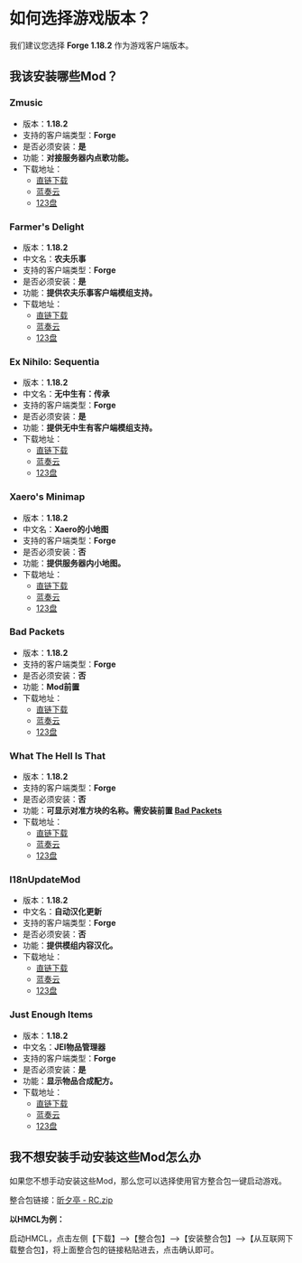 # 如何选择游戏版本？

我们建议您选择 **Forge 1.18.2** 作为游戏客户端版本。


## 我该安装哪些Mod？

### **Zmusic**

- 版本：**1.18.2**
- 支持的客户端类型：**Forge**
- 是否必须安装：**是**
- 功能：**对接服务器内点歌功能。**
- 下载地址：
  - [直链下载](https://pan.sakou.xyz/Minecraft/Java%20Edition/Mods/zmusic-forge-1.18.2-3.2.0.jar)
  - [蓝奏云](https://www.ilanzou.com/s/GaInR5p)
  - [123盘](https://www.123pan.com/s/ufwUVv-wxJk3.html)

### **Farmer's Delight**

- 版本：**1.18.2**
- 中文名：**农夫乐事**
- 支持的客户端类型：**Forge**
- 是否必须安装：**是**
- 功能：**提供农夫乐事客户端模组支持。**
- 下载地址：
  - [直链下载](https://pan.sakou.xyz/Minecraft/Java%20Edition/Mods/FarmersDelight-1.18.2-1.2.3.jar)
  - [蓝奏云](https://www.ilanzou.com/s/bmynRPY) 
  - [123盘](https://www.123pan.com/s/ufwUVv-gxJk3.html)

### **Ex Nihilo: Sequentia**

- 版本：**1.18.2**
- 中文名：**无中生有：传承**
- 支持的客户端类型：**Forge**
- 是否必须安装：**是**
- 功能：**提供无中生有客户端模组支持。**
- 下载地址：
  - [直链下载](https://pan.sakou.xyz/Minecraft/Java%20Edition/Mods/ExNihiloSequentia-1.18.2-20230528-221633.jar)
  - [蓝奏云](https://www.ilanzou.com/s/OqVnRA3) 
  - [123盘](https://www.123pan.com/s/ufwUVv-FxJk3.html)

### **Xaero's Minimap**

- 版本：**1.18.2**
- 中文名：**Xaero的小地图**
- 支持的客户端类型：**Forge**
- 是否必须安装：**否**
- 功能：**提供服务器内小地图。**
- 下载地址：
  - [直链下载](https://pan.sakou.xyz/Minecraft/Java%20Edition/Mods/Xaeros_Minimap_23.9.7_Forge_1.18.2.jar)
  - [蓝奏云](https://www.ilanzou.com/s/C9cnryN)
  - [123盘](https://www.123pan.com/s/ufwUVv-YxJk3.html)

### **Bad Packets**

- 版本：**1.18.2**
- 支持的客户端类型：**Forge**
- 是否必须安装：**否**
- 功能：**Mod前置**
- 下载地址：
  - [直链下载](https://pan.sakou.xyz/Minecraft/Java%20Edition/Mods/badpackets-forge-0.1.3.jar)
  - [蓝奏云](https://www.ilanzou.com/s/ozpnrM8)
  - [123盘](https://www.123pan.com/s/ufwUVv-GxJk3.html)

### **What The Hell Is That**

- 版本：**1.18.2**
- 支持的客户端类型：**Forge**
- 是否必须安装：**否**
- 功能：**可显示对准方块的名称。需安装前置 [Bad Packets](version?id=bad-packets)**
- 下载地址：
  - [直链下载](https://pan.sakou.xyz/Minecraft/Java%20Edition/Mods/wthit-forge-4.13.6.jar)
  - [蓝奏云](https://www.ilanzou.com/s/xwBnrIU)
  - [123盘](https://www.123pan.com/s/ufwUVv-PxJk3.html)

### **I18nUpdateMod**

- 版本：**1.18.2**
- 中文名：**自动汉化更新**
- 支持的客户端类型：**Forge**
- 是否必须安装：**否**
- 功能：**提供模组内容汉化。**
- 下载地址：
  - [直链下载](https://pan.sakou.xyz/Minecraft/Java%20Edition/Mods/I18nUpdateMod-3.5.3-all.jar)
  - [蓝奏云](https://www.ilanzou.com/s/ZHYn958)
  - [123盘](https://www.123pan.com/s/ufwUVv-lxJk3.html)

### **Just Enough Items**

- 版本：**1.18.2**
- 中文名：**JEI物品管理器**
- 支持的客户端类型：**Forge**
- 是否必须安装：**是**
- 功能：**显示物品合成配方。**
- 下载地址：
  - [直链下载](https://pan.sakou.xyz/Minecraft/Java%20Edition/Mods/jei-1.18.2-forge-10.2.1.1005.jar)
  - [蓝奏云](https://www.ilanzou.com/s/t04ncJJ)
  - [123盘](https://www.123pan.com/s/ufwUVv-opJk3.html)

## 我不想安装手动安装这些Mod怎么办

如果您不想手动安装这些Mod，那么您可以选择使用官方整合包一键启动游戏。

整合包链接：[昕夕亭 - RC.zip](https://pan.sakou.xyz/Minecraft/Java%20Edition/Modpacks/%E6%98%95%E5%A4%95%E4%BA%AD%20-%20RC.zip)

**以HMCL为例：**

启动HMCL，点击左侧【下载】-->【整合包】-->【安装整合包】-->【从互联网下载整合包】，将上面整合包的链接粘贴进去，点击确认即可。

